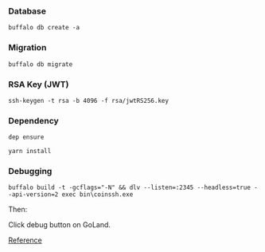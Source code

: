 ### Database

`buffalo db create -a`

### Migration

`buffalo db migrate`

### RSA Key (JWT)

`ssh-keygen -t rsa -b 4096 -f rsa/jwtRS256.key`

### Dependency

`dep ensure`

`yarn install`

### Debugging

`buffalo build -t -gcflags="-N" && dlv --listen=:2345 --headless=true --api-version=2 exec bin\coinssh.exe`

Then:

Click debug button on GoLand.

[Reference](https://blog.gobuffalo.io/debugging-a-buffalo-app-in-gogland-b9a00e8076b8)


